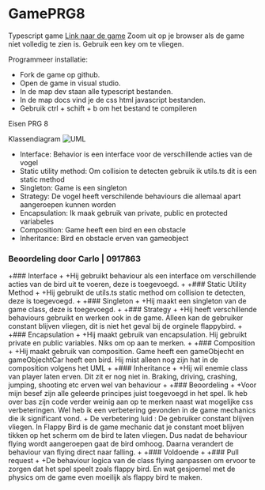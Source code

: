 # GamePRG8
Typescript game
[Link naar de game](https://basobas.github.io/GamePRG8/)
Zoom uit op je browser als de game niet volledig te zien is.
Gebruik een key om te vliegen.

Programmeer installatie:
- Fork de game op github.
- Open de game in visual studio.
- In de map dev staan alle typescript bestanden.
- In de map docs vind je de css html javascript bestanden.
- Gebruik ctrl + schift + b om het bestand te compileren

Eisen PRG 8

Klassendiagram
![UML](Uml.png?raw=true "uml")

- Interface: 
Behavior is een interface voor de verschillende acties van de vogel
- Static utility method:
Om collision te detecten gebruik ik utils.ts dit is een static method
- Singleton:
Game is een singleton
- Strategy:
De vogel heeft verschilende behaviours die allemaal apart aangeroepen kunnen worden
- Encapsulation:
Ik maak gebruik van private, public en protected variabeles
- Composition:
Game heeft een bird en een obstacle
- Inheritance:
Bird en obstacle erven van gameobject

### Beoordeling door Carlo | 0917863

 +### Interface
 +
 +Hij gebruikt behaviour als een interface om verschillende acties van de bird uit te voeren, deze is toegevoegd.
 +
 +### Static Utility Method
 +
 +Hij gebruikt de utils.ts static method om collision te detecten, deze is toegevoegd. 
 +
 +### Singleton
 +
 +Hij maakt een singleton van de game class, deze is toegevoegd.
 +
 +### Strategy
 +
 +Hij heeft verschillende behaviours gebruikt en werken ook in de game. Alleen kan de gebruiker constant blijven vliegen, dit is niet het geval bij de orginele flappybird.
 +
 +### Encapsulation
 +
 +Hij maakt gebruik van encapsulation. Hij gebruikt private en public variables. Niks om op aan te merken.
 +
 +### Composition
 +
 +Hij maakt gebruik van composition. Game heeft een gameObjecht en gameObjechtCar heeft een bird. Hij mist alleen nog zijn hat in de composition volgens het UML
 +
 +### Inheritance
 +
 +Hij wil enemie class van player laten erven. Dit zit er nog niet in. Braking, driving, crashing, jumping, shooting etc erven wel van behaviour
 +
 +### Beoordeling
 +
 +Voor mijn besef zijn alle geleerde principes juist toegevoegd in het spel. Ik heb over bas zijn code verder weinig aan op te merken naast wat     mogelijke css verbeteringen. Wel heb ik een verbetering gevonden in de game mechanics die ik significant vond. 
 +
 De verbetering luid : De gebruiker constant blijven vliegen. In Flappy Bird is de game mechanic dat je constant moet blijven tikken op het scherm om de bird te laten vliegen. 
 Dus nadat de behaviour flying wordt aangeroepen gaat de bird omhoog. 
 Daarna verandert de behaviour van flying direct naar falling.
 +
 +### Voldoende
 +
 +### Pull request
 +
 +De behaviour logica van de class flying aanpassen om ervoor te zorgen dat het spel speelt zoals flappy bird. En wat gesjoemel met de physics om de game even moeilijk als flappy bird te maken.